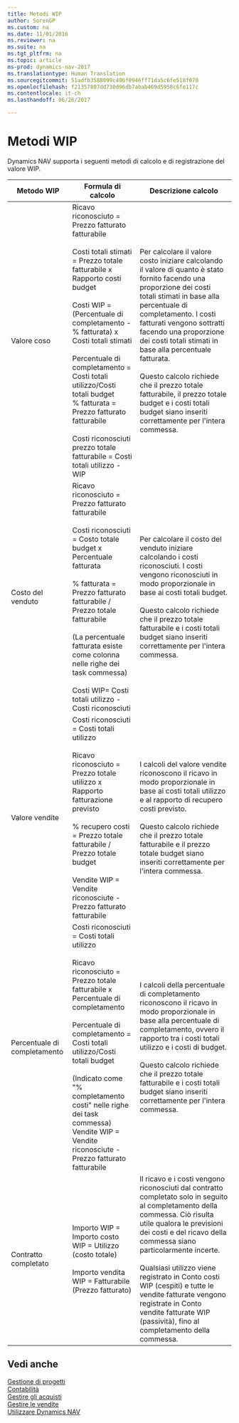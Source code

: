 ```yaml
---
title: Metodi WIP
author: SorenGP
ms.custom: na
ms.date: 11/01/2016
ms.reviewer: na
ms.suite: na
ms.tgt_pltfrm: na
ms.topic: article
ms-prod: dynamics-nav-2017
ms.translationtype: Human Translation
ms.sourcegitcommit: 51adfb3588099c496f0946ff71da5c6fe518f070
ms.openlocfilehash: f21357897dd730d96db7abab469d5958c6fe117c
ms.contentlocale: it-ch
ms.lasthandoff: 06/26/2017

---
```


# <a name="understanding-wip-methods"></a>Metodi WIP

Dynamics NAV supporta i seguenti metodi di calcolo e di registrazione del valore WIP.

|Metodo WIP |Formula di calcolo |Descrizione calcolo|
|-----------|--------------------|-----------------------|
|Valore coso|Ricavo riconosciuto = Prezzo fatturato fatturabile<br /><br /> Costi totali stimati = Prezzo totale fatturabile x Rapporto costi budget<br /><br /> Costi WIP = \(Percentuale di completamento - % fatturata\) x Costi totali stimati<br /><br /> Percentuale di completamento = Costi totali utilizzo/Costi totali budget<br /> % fatturata = Prezzo fatturato fatturabile<br /><br /> Costi riconosciuti prezzo totale fatturabile = Costi totali utilizzo - WIP|Per calcolare il valore costo iniziare calcolando il valore di quanto è stato fornito facendo una proporzione dei costi totali stimati in base alla percentuale di completamento. I costi fatturati vengono sottratti facendo una proporzione dei costi totali stimati in base alla percentuale fatturata.<br /><br /> Questo calcolo richiede che il prezzo totale fatturabile, il prezzo totale budget e i costi totali budget siano inseriti correttamente per l'intera commessa.|
|Costo del venduto|Ricavo riconosciuto = Prezzo fatturato fatturabile<br /><br /> Costi riconosciuti = Costo totale budget x Percentuale fatturata<br /><br /> % fatturata = Prezzo fatturato fatturabile / Prezzo totale fatturabile<br /><br /> \(La percentuale fatturata esiste come colonna nelle righe dei task commessa\)<br /><br /> Costi WIP= Costi totali utilizzo - Costi riconosciuti|Per calcolare il costo del venduto iniziare calcolando i costi riconosciuti. I costi vengono riconosciuti in modo proporzionale in base ai costi totali budget.<br /><br /> Questo calcolo richiede che il prezzo totale fatturabile e i costi totali budget siano inseriti correttamente per l'intera commessa.|
|Valore vendite|Costi riconosciuti = Costi totali utilizzo<br /><br /> Ricavo riconosciuto = Prezzo totale utilizzo x Rapporto fatturazione previsto<br /><br /> % recupero costi = Prezzo totale fatturabile / Prezzo totale budget<br /><br /> Vendite WIP = Vendite riconosciute - Prezzo fatturato fatturabile|I calcoli del valore vendite riconoscono il ricavo in modo proporzionale in base ai costi totali utilizzo e al rapporto di recupero costi previsto.<br /><br /> Questo calcolo richiede che il prezzo totale fatturabile e il prezzo totale budget siano inseriti correttamente per l'intera commessa.|
|Percentuale di completamento|Costi riconosciuti = Costi totali utilizzo<br /><br /> Ricavo riconosciuto = Prezzo totale fatturabile x Percentuale di completamento<br /><br /> Percentuale di completamento = Costi totali utilizzo/Costi totali budget<br /><br /> \(Indicato come "% completamento costi" nelle righe dei task commessa\)<br /> Vendite WIP = Vendite riconosciute - Prezzo fatturato fatturabile|I calcoli della percentuale di completamento riconoscono il ricavo in modo proporzionale in base alla percentuale di completamento, ovvero il rapporto tra i costi totali utilizzo e i costi di budget.<br /><br /> Questo calcolo richiede che il prezzo totale fatturabile e i costi totali budget siano inseriti correttamente per l'intera commessa.|
|Contratto completato|Importo WIP = Importo costo WIP = Utilizzo \(costo totale\)<br /><br /> Importo vendita WIP = Fatturabile \(Prezzo fatturato\)|Il ricavo e i costi vengono riconosciuti dal contratto completato solo in seguito al completamento della commessa. Ciò risulta utile qualora le previsioni dei costi e del ricavo della commessa siano particolarmente incerte.<br /><br /> Qualsiasi utilizzo viene registrato in Conto costi WIP \(cespiti\) e tutte le vendite fatturate vengono registrate in Conto vendite fatturate WIP \(passività\), fino al completamento della commessa.|

## <a name="see-also"></a>Vedi anche
[Gestione di progetti](projects-manage-projects.md)  
[Contabilità](finance-setup.md)  
[Gestire gli acquisti](purchasing-manage-purchasing.md)         
[Gestire le vendite](sales-manage-sales.md)      
[Utilizzare Dynamics NAV](ui-work-product.md)  

